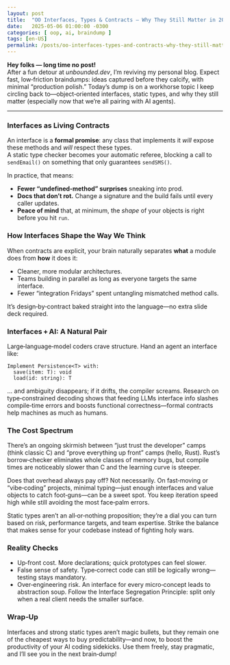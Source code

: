 ```yaml
---
layout: post
title:  "OO Interfaces, Types & Contracts — Why They Still Matter in 2025"
date:   2025-05-06 01:00:00 -0300
categories: [ oop, ai, braindump ]
tags: [en-US]
permalink: /posts/oo-interfaces-types-and-contracts-why-they-still-matter-in-2025
---
```


**Hey folks — long time no post!**  
After a fun detour at *unbounded.dev*, I’m reviving my personal blog. Expect fast, low‑friction braindumps: ideas captured before they calcify, with minimal “production polish.” Today’s dump is on a workhorse topic I keep circling back to—object‑oriented interfaces, static types, and why they still matter (especially now that we’re all pairing with AI agents).

---

### Interfaces as Living Contracts

An interface is a **formal promise**: any class that implements it *will* expose these methods and *will* respect these types.  
A static type checker becomes your automatic referee, blocking a call to `sendEmail()` on something that only guarantees `sendSMS()`.

In practice, that means:

* **Fewer “undefined‑method” surprises** sneaking into prod.  
* **Docs that don’t rot.** Change a signature and the build fails until every caller updates.  
* **Peace of mind** that, at minimum, the *shape* of your objects is right before you hit `run`.

### How Interfaces Shape the Way We Think

When contracts are explicit, your brain naturally separates **what** a module does from **how** it does it:

* Cleaner, more modular architectures.  
* Teams building in parallel as long as everyone targets the same interface.  
* Fewer “integration Fridays” spent untangling mismatched method calls.

It’s design‑by‑contract baked straight into the language—no extra slide deck required.

### Interfaces + AI: A Natural Pair

Large‑language‑model coders crave structure. Hand an agent an interface like:

```text
Implement Persistence<T> with:
  save(item: T): void
  load(id: string): T
```

… and ambiguity disappears; if it drifts, the compiler screams.
Research on type‑constrained decoding shows that feeding LLMs interface info slashes compile‑time errors and boosts functional correctness—formal contracts help machines as much as humans.

### The Cost Spectrum

There’s an ongoing skirmish between “just trust the developer” camps (think classic C) and “prove everything up front” camps (hello, Rust).
Rust’s borrow‑checker eliminates whole classes of memory bugs, but compile times are noticeably slower than C and the learning curve is steeper.

Does that overhead always pay off? Not necessarily. On fast‑moving or “vibe‑coding” projects, minimal typing—just enough interfaces and value objects to catch foot‑guns—can be a sweet spot. You keep iteration speed high while still avoiding the most face‑palm errors.

Static types aren’t an all‑or‑nothing proposition; they’re a dial you can turn based on risk, performance targets, and team expertise. Strike the balance that makes sense for your codebase instead of fighting holy wars.

### Reality Checks

* Up‑front cost. More declarations; quick prototypes can feel slower.
* False sense of safety. Type‑correct code can still be logically wrong—testing stays mandatory.
* Over‑engineering risk. An interface for every micro‑concept leads to abstraction soup. Follow the Interface Segregation Principle: split only when a real client needs the smaller surface.

### Wrap‑Up

Interfaces and strong static types aren’t magic bullets, but they remain one of the cheapest ways to buy predictability—and now, to boost the productivity of your AI coding sidekicks. Use them freely, stay pragmatic, and I’ll see you in the next brain‑dump!